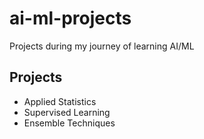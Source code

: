 # ai-ml-projects
Projects during my journey of learning AI/ML

## Projects

* Applied Statistics
* Supervised Learning
* Ensemble Techniques